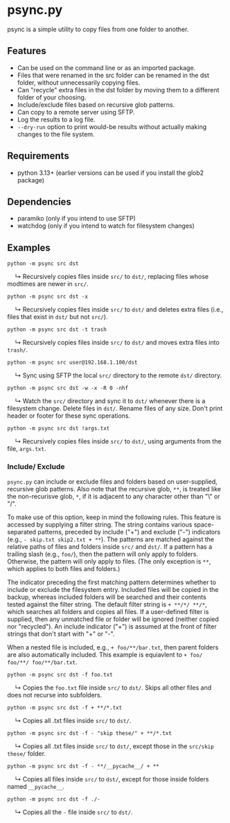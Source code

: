 # psync.py

psync is a simple utility to copy files from one folder to another.

## Features

- Can be used on the command line or as an imported package.
- Files that were renamed in the src folder can be renamed in the dst folder, without unnecessarily copying files.
- Can "recycle" extra files in the dst folder by moving them to a different folder of your choosing.
- Include/exclude files based on recursive glob patterns.
- Can copy to a remote server using SFTP.
- Log the results to a log file.
- `--dry-run` option to print would-be results without actually making changes to the file system.

## Requirements
- python 3.13+ (earlier versions can be used if you install the glob2 package)

## Dependencies
- paramiko (only if you intend to use SFTP)
- watchdog (only if you intend to watch for filesystem changes)

## Examples

`python -m psync src dst`

&emsp; ↳ Recursively copies files inside `src/` to `dst/`, replacing files whose modtimes are newer in `src/`.

`python -m psync src dst -x`

&emsp; ↳ Recursively copies files inside `src/` to `dst/` and deletes extra files (i.e., files that exist in `dst/` but not `src/`).

`python -m psync src dst -t trash`

&emsp; ↳ Recursively copies files inside `src/` to `dst/` and moves extra files into `trash/`.

`python -m psync src user@192.168.1.100/dst`

&emsp; ↳ Sync using SFTP the local `src/` directory to the remote `dst/` directory.

`python -m psync src dst -w -x -R 0 -nhf`

&emsp; ↳ Watch the `src/` directory and sync it to `dst/` whenever there is a filesystem change. Delete files in `dst/`. Rename files of any size. Don't print header or footer for these sync operations.

`python -m psync src dst !args.txt`

&emsp; ↳ Recursively copies files inside `src/` to `dst/`, using arguments from the file, `args.txt`.

### Include/ Exclude

`psync.py` can include or exclude files and folders based on user-supplied, recursive glob patterns. Also note that the recursive glob, `**`, is treated like the non-recurisve glob, `*`, if it is adjacent to any character other than "\\" or "/".

To make use of this option, keep in mind the following rules. This feature is accessed by supplying a filter string. The string contains various space-separated patterns, preceded by include ("+") and exclude ("-") indicators (e.g., `- skip.txt skip2.txt + **`). The patterns are matched against the relative paths of files and folders inside `src/` and `dst/`. If a pattern has a trailing slash (e.g., `foo/`), then the pattern will only apply to folders. Otherwise, the pattern will only apply to files. (The only exception is `**`, which applies to both files and folders.)

The indicator preceding the first matching pattern determines whether to include or exclude the filesystem entry. Included files will be copied in the backup, whereas included folders will be searched and their contents tested against the filter string. The default filter string is `+ **/*/ **/*`, which searches all folders and copies all files. If a user-defined filter is supplied, then any unmatched file or folder will be ignored (neither copied nor "recycled"). An include indicator ("+") is assumed at the front of filter strings that don't start with "+" or "-".

When a nested file is included, e.g., `+ foo/**/bar.txt`, then parent folders are also automatically included. This example is equiavlent to `+ foo/ foo/**/ foo/**/bar.txt`.

`python -m psync src dst -f foo.txt`

&emsp; ↳ Copies the `foo.txt` file inside `src/` to `dst/`. Skips all other files and does not recurse into subfolders.

`python -m psync src dst -f + **/*.txt`

&emsp; ↳ Copies all .txt files inside `src/` to `dst/`.

`python -m psync src dst -f - "skip these/" + **/*.txt`

&emsp; ↳ Copies all .txt files inside `src/` to `dst/`, except those in the `src/skip these/` folder.

`python -m psync src dst -f - **/__pycache__/ + **`

&emsp; ↳ Copies all files inside `src/` to `dst/`, except for those inside folders named `__pycache__`.

`python -m psync src dst -f ./-`

&emsp; ↳ Copies all the `-` file inside `src/` to `dst/`.
